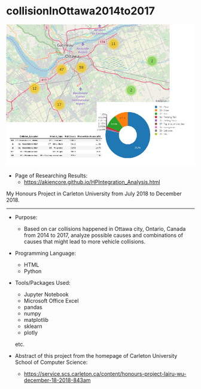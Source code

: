 # collisionInOttawa2014to2017

![alt text](https://github.com/akiencore/collisionInOttawa2014to2017/blob/master/HP_Abstract.png)

* Page of Researching Results: 
  * https://akiencore.github.io/HPIntegration_Analysis.html


My Honours Project in Carleton University from July 2018 to December 2018. 

****

* Purpose: 
  * Based on car collisions happened in Ottawa city, Ontario, Canada from 2014 to 2017, analyze possible causes and combinations of causes that might lead to more vehicle collisions. 


* Programming Language: 
  * HTML
  * Python


* Tools/Packages Used: 
  * Jupyter Notebook
  * Microsoft Office Excel
  * pandas
  * numpy
  * matplotlib
  * sklearn
  * plotly
  
  etc. 



* Abstract of this project from the homepage of Carleton University School of Computer Science: 
  * https://service.scs.carleton.ca/content/honours-project-lairu-wu-december-18-2018-843am
